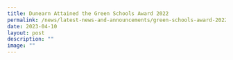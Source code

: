```yaml
---
title: Dunearn Attained the Green Schools Award 2022
permalink: /news/latest-news-and-announcements/green-schools-award-2022/
date: 2023-04-10
layout: post
description: ""
image: ""
---
```

